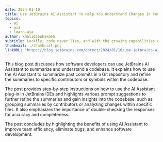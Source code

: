 ```yaml
---
date: 2024-01-10
title: Use JetBrains AI Assistant To Help You Understand Changes In Your Code
topics:
  - ai
  - aia
  - learn-aia
author: khalidabuhakmeh
subtitle: Luckily, code never lies, and with the growing capabilities of LLMs and AI Assistants to parse and summarize input, we can start to focus our understanding of prior work and make plans to extend or modify a codebase.
thumbnail: ./thumbnail.png
linkURL: "https://blog.jetbrains.com/dotnet/2024/01/10/use-jetbrains-ai-assistant-to-help-you-understand-changes-in-your-code/"
---
```


This blog post discusses how software developers can use JetBrains AI Assistant to summarize and understand a codebase. It explains how to use the AI Assistant to summarize past commits in a Git repository and refine the summaries to specific contributors or symbols within the codebase.

The post provides step-by-step instructions on how to use the AI Assistant plug-in in JetBrains IDEs and highlights various prompt suggestions to further refine the summaries and gain insights into the codebase, such as grouping summaries by contributors or analyzing changes within specific files. It also emphasizes the importance of double-checking the responses for accuracy and completeness.

The post concludes by highlighting the benefits of using AI Assistant to improve team efficiency, eliminate bugs, and enhance software development.
